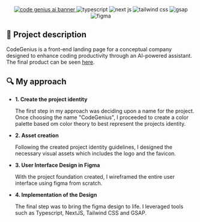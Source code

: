 <div align="center">
  <a href="https://codegeniusai.vercel.app">
    <img src="https://i.ibb.co/r0K7DVh/Code-Genius-Repo-Banner.png" alt="code genius ai banner" />
  </a>
  <img src="https://img.shields.io/badge/typescript-%23007ACC.svg?style=for-the-badge&logo=typescript&logoColor=white" alt="typescript" />
  <img src="https://img.shields.io/badge/Next-black?style=for-the-badge&logo=next.js&logoColor=white" alt="next js"/>
  <img src="https://img.shields.io/badge/tailwindcss-%2338B2AC.svg?style=for-the-badge&logo=tailwind-css&logoColor=white" alt="tailwind css" />
  <img src="https://img.shields.io/badge/-GSAP-black?style=for-the-badge&logoColor=white&logo=greensock&color=88CE02" alt="gsap" />
  <img src="https://img.shields.io/badge/figma-%23F24E1E.svg?style=for-the-badge&logo=figma&logoColor=white" alt="figma"/>
</div>
<h2>📜 Project description</h2>
<p>CodeGenius is a front-end landing page for a conceptual company designed to enhance coding productivity through an AI-powered assistant. The final product can be seen <a href="https://codegeniusai.vercel.app">here</a>.</p>
<h2>🔍 My approach</h2>
<ul>
  <li><strong>1. Create the project identity</strong></li>
  <p> The first step in my approach was deciding upon a name for the project. Once choosing the name "CodeGenius", I proceeded to create a color palette based om color theory to best represent the projects identity.</p>
  <li><strong>2. Asset creation</strong></li>
  <p>Following the created project identity guidelines, I designed the necessary visual assets which includes the logo and the favicon. </p>
  <li><strong>3. User Interface Design in Figma</strong></li>
  <p>With the project foundation created, I wireframed the entire user interface using figma from scratch. </p>
  <li><strong>4. Implementation of the Design</strong></li>
  <p>The final step was to bring the figma design to life. I leveraged tools such as Typescript, NextJS, Tailwind CSS and GSAP.</p>
</ul>
